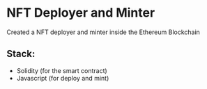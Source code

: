 # NFT Deployer and Minter
Created a NFT deployer and minter inside the Ethereum Blockchain 

## Stack:
  - Solidity (for the smart contract)
  - Javascript (for deploy and mint)
